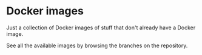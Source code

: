 # Docker images

Just a collection of Docker images of stuff that don't already have a Docker image.

See all the available images by browsing the branches on the repository.
